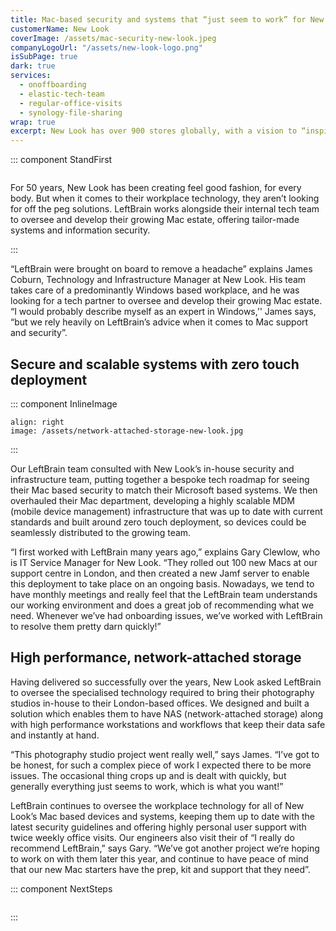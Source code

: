 ```yaml
---
title: Mac-based security and systems that “just seem to work” for New Look
customerName: New Look
coverImage: /assets/mac-security-new-look.jpeg
companyLogoUrl: "/assets/new-look-logo.png"
isSubPage: true
dark: true
services:
  - onoffboarding
  - elastic-tech-team
  - regular-office-visits
  - synology-file-sharing
wrap: true
excerpt: New Look has over 900 stores globally, with a vision to “inspire that New Look feeling”. Although they have an in-house team delivering cutting edge Windows based technology, they brought LeftBrain on board to give their Mac estate a much needed makeover.
---
```


::: component StandFirst
~~~
~~~

For 50 years, New Look has been creating feel good fashion, for every body. But when it comes to their workplace technology, they aren’t looking for off the peg solutions. LeftBrain works alongside their internal tech team to oversee and develop their growing Mac estate, offering tailor-made systems and information security.

:::

“LeftBrain were brought on board to remove a headache” explains James Coburn, Technology and Infrastructure Manager at New Look. His team takes care of a predominantly Windows based workplace, and he was looking for a tech partner to oversee and develop their growing Mac estate. “I would probably describe myself as an expert in Windows,’' James says, “but we rely heavily on LeftBrain’s advice when it comes to Mac support and security”.

## Secure and scalable systems with zero touch deployment

::: component InlineImage
~~~
align: right
image: /assets/network-attached-storage-new-look.jpg
~~~
:::

Our LeftBrain team consulted with New Look’s in-house security and infrastructure team, putting together a bespoke tech roadmap for seeing their Mac based security to match their Microsoft based systems. We then overhauled their Mac department, developing a highly scalable MDM (mobile device management) infrastructure that was up to date with current standards and built around zero touch deployment, so devices could be seamlessly distributed to the growing team. 

“I first worked with LeftBrain many years ago,” explains Gary Clewlow, who is IT Service Manager for New Look. “They rolled out 100 new Macs at our support centre in London, and then created a new Jamf server to enable this deployment to take place on an ongoing basis. Nowadays, we tend to have monthly meetings and really feel that the LeftBrain team understands our working environment and does a great job of recommending what we need. Whenever we’ve had onboarding issues, we’ve worked with LeftBrain to resolve them pretty darn quickly!”

## High performance, network-attached storage 

Having delivered so successfully over the years, New Look asked LeftBrain to oversee the specialised technology required to bring their photography studios in-house to their London-based offices. We designed and built a solution which enables them to have NAS (network-attached storage) along with high performance workstations and workflows that keep their data safe and instantly at hand.  

“This photography studio project went really well,” says James. “I’ve got to be honest, for such a complex piece of work I expected there to be more issues. The occasional thing crops up and is dealt with quickly, but generally everything just seems to work, which is what you want!”

LeftBrain continues to oversee the workplace technology for all of New Look’s Mac based devices and systems, keeping them up to date with the latest security guidelines and offering highly personal user support with twice weekly office visits. Our engineers also visit their of “I really do recommend LeftBrain,” says Gary. “We’ve got another project we’re hoping to work on with them later this year, and continue to have peace of mind that our new Mac starters have the prep, kit and support that they need”. 

::: component NextSteps
~~~
~~~

:::